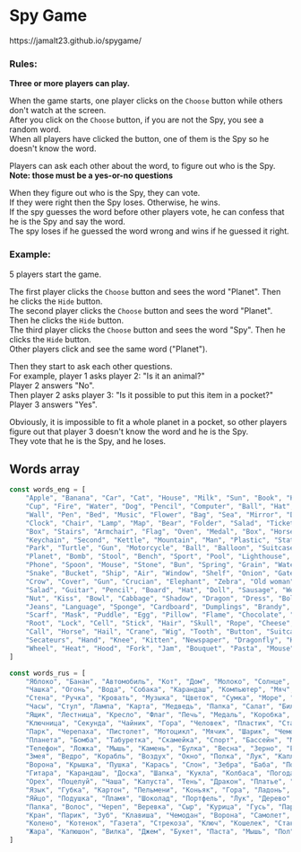 <h1>Spy Game</h1>
https://jamalt23.github.io/spygame/

<h3>Rules:</h3>

**Three or more players can play.**

When the game starts, one player clicks on the `Choose` button while others don't watch at the screen.
<br>After you click on the `Choose` button, if you are not the Spy, you see a random word.
<br>When all players have clicked the button, one of them is the Spy so he doesn't know the word.

Players can ask each other about the word, to figure out who is the Spy.
<br>**Note: those must be a yes-or-no questions**

When they figure out who is the Spy, they can vote.
<br>If they were right then the Spy loses. Otherwise, he wins.
<br>If the spy guesses the word before other players vote, he can confess that he is the Spy and say the word.
<br>The spy loses if he guessed the word wrong and wins if he guessed it right.

<h3>Example:</h3>

5 players start the game.

The first player clicks the `Choose` button and sees the word "Planet". Then he clicks the `Hide` button.
<br>The second player clicks the `Choose` button and sees the word "Planet". Then he clicks the `Hide` button.
<br>The third player clicks the `Choose` button and sees the word "Spy". Then he clicks the `Hide` button.
<br>Other players click and see the same word ("Planet").

Then they start to ask each other questions.
<br>For example, player 1 asks player 2: "Is it an animal?"
<br>Player 2 answers "No". 
<br>Then player 2 asks player 3: "Is it possible to put this item in a pocket?"
<br>Player 3 answers "Yes".

Obviously, it is impossible to fit a whole planet in a pocket, so other players figure out that player 3 doesn't know the word and he is the Spy.
<br>They vote that he is the Spy, and he loses.

Words array
----------
```JavaScript
const words_eng = [
    "Apple", "Banana", "Car", "Cat", "House", "Milk", "Sun", "Book", "Key", "Phone",
    "Cup", "Fire", "Water", "Dog", "Pencil", "Computer", "Ball", "Hat", "Table", "Paint",
    "Wall", "Pen", "Bed", "Music", "Flower", "Bag", "Sea", "Mirror", "Dress", "Moon",
    "Clock", "Chair", "Lamp", "Map", "Bear", "Folder", "Salad", "Ticket", "Wheel", "Star",
    "Box", "Stairs", "Armchair", "Flag", "Oven", "Medal", "Box", "Horse", "Bedroom", "Microphone",
    "Keychain", "Second", "Kettle", "Mountain", "Man", "Plastic", "Statue", "Bank", "Back", "Meat",
    "Park", "Turtle", "Gun", "Motorcycle", "Ball", "Balloon", "Suitcase", "Jaw", "Door", "Mushroom",
    "Planet", "Bomb", "Stool", "Bench", "Sport", "Pool", "Lighthouse", "Cake", "Stove", "Stairs",
    "Phone", "Spoon", "Mouse", "Stone", "Bun", "Spring", "Grain", "Water", "Arrow", "Fish", "Butterfly",
    "Snake", "Bucket", "Ship", "Air", "Window", "Shelf", "Onion", "Gate", "Ram", "Sword", "Giraffe",
    "Crow", "Cover", "Gun", "Crucian", "Elephant", "Zebra", "Old woman", "Gift", "Sled", "Mole", "Corn",
    "Salad", "Guitar", "Pencil", "Board", "Hat", "Doll", "Sausage", "Weather", "Cup", "Blueberry", "Mouse",
    "Nut", "Kiss", "Bowl", "Cabbage", "Shadow", "Dragon", "Dress", "Bolt", "Daughter", "Soap", "Sofa",
    "Jeans", "Language", "Sponge", "Cardboard", "Dumplings", "Brandy", "Mountain", "Palm", "Table",
    "Scarf", "Mask", "Puddle", "Egg", "Pillow", "Flame", "Chocolate", "Briefcase", "Onion", "Tree", "Plate",
    "Root", "Lock", "Cell", "Stick", "Hair", "Skull", "Rope", "Cheese", "Chicken", "Goose", "Steam", "Light",
    "Call", "Horse", "Hail", "Crane", "Wig", "Tooth", "Button", "Suitcase", "Crow", "Plane", "Island", "Bottle",
    "Secateurs", "Hand", "Knee", "Kitten", "Newspaper", "Dragonfly", "Key", "Wallet", "Glass", "Potato", "Tie",
    "Wheel", "Heat", "Hood", "Fork", "Jam", "Bouquet", "Pasta", "Mouse", "Floor", "Lilac"
]
```
```JavaScript
const words_rus = [
    "Яблоко", "Банан", "Автомобиль", "Кот", "Дом", "Молоко", "Солнце", "Книга", "Ключ", "Телефон",
    "Чашка", "Огонь", "Вода", "Собака", "Карандаш", "Компьютер", "Мяч", "Шляпа", "Стол", "Краска",
    "Стена", "Ручка", "Кровать", "Музыка", "Цветок", "Сумка", "Море", "Зеркало", "Платье", "Луна",
    "Часы", "Стул", "Лампа", "Карта", "Медведь", "Папка", "Салат", "Билет", "Колесо", "Звезда",
    "Ящик", "Лестница", "Кресло", "Флаг", "Печь", "Медаль", "Коробка", "Конь", "Спальня", "Микрофон",
    "Ключница", "Секунда", "Чайник", "Гора", "Человек", "Пластик", "Статуя", "Банк", "Спинка", "Мясо",
    "Парк", "Черепаха", "Пистолет", "Мотоцикл", "Мячик", "Шарик", "Чемодан", "Челюсть", "Дверь", "Гриб",
    "Планета", "Бомба", "Табуретка", "Скамейка", "Спорт", "Бассейн", "Маяк", "Торт", "Плита", "Лестница",
    "Телефон", "Ложка", "Мышь", "Камень", "Булка", "Весна", "Зерно", "Вода", "Стрела", "Рыба", "Бабочка",
    "Змея", "Ведро", "Корабль", "Воздух", "Окно", "Полка", "Лук", "Капля", "Ворот", "Баран", "Меч", "Жираф",
    "Ворона", "Крышка", "Пушка", "Карась", "Слон", "Зебра", "Баба", "Подарок", "Санки", "Крот", "Кукуруза",
    "Гитара", "Карандаш", "Доска", "Шапка", "Кукла", "Колбаса", "Погода", "Чашка", "Черника", "Мышь",
    "Орех", "Поцелуй", "Чаша", "Капуста", "Тень", "Дракон", "Платье", "Болт", "Дочь", "Мыло", "Диван", "Джинсы",
    "Язык", "Губка", "Картон", "Пельмени", "Коньяк", "Гора", "Ладонь", "Стол", "Шарф", "Маска", "Лужа",
    "Яйцо", "Подушка", "Пламя", "Шоколад", "Портфель", "Лук", "Дерево", "Блюдо", "Корень", "Замок", "Клетка",
    "Палка", "Волос", "Череп", "Веревка", "Сыр", "Курица", "Гусь", "Пар", "Свет", "Звонок", "Лошадь", "Град",
    "Кран", "Парик", "Зуб", "Клавиша", "Чемодан", "Ворона", "Самолет", "Остров", "Бутылка", "Секатор", "Рука",
    "Колено", "Котенок", "Газета", "Стрекоза", "Ключ", "Кошелек", "Стакан", "Картошка", "Галстук", "Колесо",
    "Жара", "Капюшон", "Вилка", "Джем", "Букет", "Паста", "Мышь", "Пол", "Сирень"
]
```
